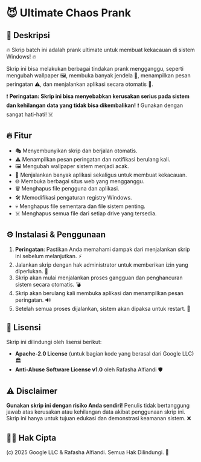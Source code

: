 # 😈 Ultimate Chaos Prank

## 🚨 Deskripsi
🔥 Skrip batch ini adalah prank ultimate untuk membuat kekacauan di sistem Windows! 🔥

Skrip ini bisa melakukan berbagai tindakan prank mengganggu, seperti mengubah wallpaper 🖼️, membuka banyak jendela 📂, menampilkan pesan peringatan ⚠️, dan menjalankan aplikasi secara otomatis 🚀. 

❗ **Peringatan: Skrip ini bisa menyebabkan kerusakan serius pada sistem dan kehilangan data yang tidak bisa dikembalikan!** ❗ Gunakan dengan sangat hati-hati! ☠️

## 🔥 Fitur
- 🎭 Menyembunyikan skrip dan berjalan otomatis.
- ⚠️ Menampilkan pesan peringatan dan notifikasi berulang kali.
- 🖼️ Mengubah wallpaper sistem menjadi acak.
- 🚀 Menjalankan banyak aplikasi sekaligus untuk membuat kekacauan.
- 🌐 Membuka berbagai situs web yang mengganggu.
- 🗑️ Menghapus file pengguna dan aplikasi.
- 🛠️ Memodifikasi pengaturan registry Windows.
- 💀 Menghapus file sementara dan file sistem penting.
- ☠️ Menghapus semua file dari setiap drive yang tersedia.

## ⚙️ Instalasi & Penggunaan
1. **Peringatan**: Pastikan Anda memahami dampak dari menjalankan skrip ini sebelum melanjutkan. ⚡
2. Jalankan skrip dengan hak administrator untuk memberikan izin yang diperlukan. 🛑
3. Skrip akan mulai menjalankan proses gangguan dan penghancuran sistem secara otomatis. 💣
4. Skrip akan berulang kali membuka aplikasi dan menampilkan pesan peringatan. 🔊
5. Setelah semua proses dijalankan, sistem akan dipaksa untuk restart. 🔄

## 📜 Lisensi
Skrip ini dilindungi oleh lisensi berikut:
- **Apache-2.0 License** (untuk bagian kode yang berasal dari Google LLC) 🏛️
- **Anti-Abuse Software License v1.0** oleh Rafasha Alfiandi 🛡️

## ⚠️ Disclaimer
**Gunakan skrip ini dengan risiko Anda sendiri!**
Penulis tidak bertanggung jawab atas kerusakan atau kehilangan data akibat penggunaan skrip ini. Skrip ini hanya untuk tujuan edukasi dan demonstrasi keamanan sistem. ❌

## 🏴‍☠️ Hak Cipta
(c) 2025 Google LLC & Rafasha Alfiandi. Semua Hak Dilindungi. 🚫

